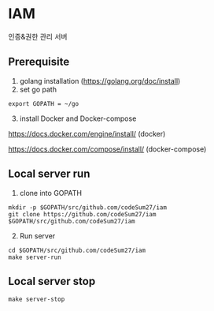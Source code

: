 # IAM
인증&amp;권한 관리 서버


## Prerequisite

1. golang installation (https://golang.org/doc/install)
2. set go path 
```
export GOPATH = ~/go
```

3. install Docker and Docker-compose

https://docs.docker.com/engine/install/ (docker)

https://docs.docker.com/compose/install/ (docker-compose)

## Local server run

1. clone into GOPATH
```
mkdir -p $GOPATH/src/github.com/codeSum27/iam
git clone https://github.com/codeSum27/iam  $GOPATH/src/github.com/codeSum27/iam
```

2. Run server
```
cd $GOPATH/src/github.com/codeSum27/iam
make server-run
```

## Local server stop
```
make server-stop
```
